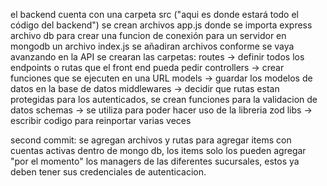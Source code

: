 el backend cuenta con una carpeta src ("aqui es donde estará todo el código del backend")
se crean archivos app.js donde se importa express
archivo db para crear una funcion de conexión para un servidor en mongodb
un archivo index.js
se añadiran archivos conforme se vaya avanzando en la API
se crearan las carpetas:
routes ->  definir todos los endpoints o rutas que el front end pueda pedir
controllers ->  crear funciones que se ejecuten en una URL
models -> guardar los modelos de datos en la base de datos
middlewares -> decidir que rutas estan protegidas para los autenticados, se crean funciones para la validacion de datos
schemas -> se utiliza para poder hacer uso de la libreria zod
libs -> escribir codigo para reinportar varias veces

second commit:
se agregan archivos y rutas para agregar items con cuentas activas dentro de mongo db, los items solo los pueden agregar "por el momento" los managers de las diferentes sucursales, estos ya deben tener sus credenciales de autenticacion.

